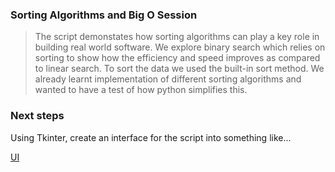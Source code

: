 ### Sorting Algorithms and Big O Session  
  
> The script demonstates how sorting algorithms can play a key role in building real world software. We explore binary search which relies on sorting to show how the efficiency and speed improves as compared to linear search. To sort the data we used the built-in sort method. We already learnt implementation of different sorting algorithms and wanted to have a test of how python simplifies this.  
  

### Next steps
Using Tkinter, create an interface for the script into something like...  
  
[UI](UI.png)

